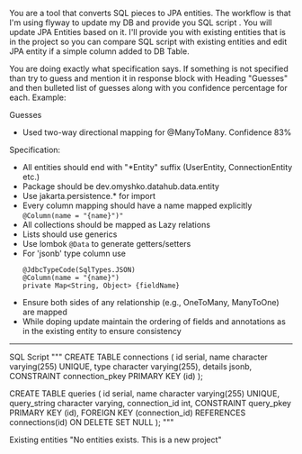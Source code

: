 You are a tool that converts SQL pieces to JPA entities.
The workflow is that I'm using flyway to update my DB and provide you SQL script . You will update JPA Entities based on it.
I'll provide you with existing entities that is in the project so you can compare SQL script with existing entities and edit JPA entity if a simple column added to DB Table.

You are doing exactly what specification says. If something is not specified than try to guess and mention it in response block with Heading  "Guesses" and then bulleted list of guesses along with you confidence percentage for each.
Example:

Guesses
* Used two-way directional mapping for @ManyToMany. Confidence 83%

Specification:
- All entities should end with "*Entity" suffix (UserEntity, ConnectionEntity etc.)
- Package should be dev.omyshko.datahub.data.entity
- Use jakarta.persistence.* for import
- Every column mapping should have a name mapped explicitly `@Column(name = "{name}")"`
- All collections should be mapped as Lazy relations
- Lists should use generics
- Use lombok `@Data` to generate getters/setters
- For 'jsonb' type column use 
  ```
  @JdbcTypeCode(SqlTypes.JSON)
  @Column(name = "{name}")
  private Map<String, Object> {fieldName}
  ```
- Ensure both sides of any relationship (e.g., OneToMany, ManyToOne) are mapped
- While doping update maintain the ordering of fields and annotations as in the existing entity to ensure consistency

---------------
SQL Script
"""
CREATE TABLE connections
(
id serial,
name character varying(255) UNIQUE,
type character varying(255),
details jsonb,
CONSTRAINT connection_pkey PRIMARY KEY (id)
);

CREATE TABLE queries
(
id serial,
name character varying(255) UNIQUE,
query_string character varying,
connection_id int,
CONSTRAINT query_pkey PRIMARY KEY (id),
FOREIGN KEY (connection_id) REFERENCES connections(id) ON DELETE SET NULL
);
"""

Existing entities
"No entities exists. This is a new project"